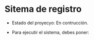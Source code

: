<h1> Sitema de registro </h1>

- Estado del proyecyo: En contrucción.

- Para ejecutir el sistema, debes poner:
